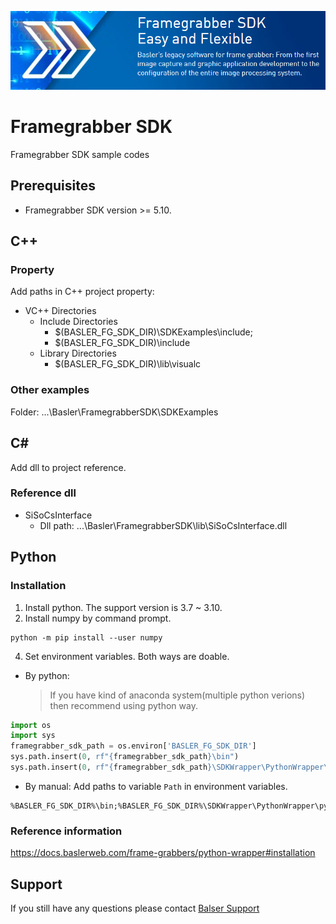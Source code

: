 ![FramegrabberSDK](doc/images/FramegrabberSDK_800x200.png "FramegrabberSDK")
# Framegrabber SDK
Framegrabber SDK sample codes
## Prerequisites
 * Framegrabber SDK version >= 5.10.
## C++
### Property
Add paths in C++ project property:
 * VC++ Directories
   * Include Directories
      * $(BASLER_FG_SDK_DIR)\SDKExamples\include;
      * $(BASLER_FG_SDK_DIR)\include
   * Library Directories
      * $(BASLER_FG_SDK_DIR)\lib\visualc
### Other examples
Folder: ...\Basler\FramegrabberSDK\SDKExamples
## C#
Add dll to project reference.
### Reference dll
 * SiSoCsInterface
   * Dll path: ...\Basler\FramegrabberSDK\lib\SiSoCsInterface.dll

## Python
### Installation
1. Install python. The support version is 3.7 ~ 3.10.
2. Install numpy by command prompt.
```console
python -m pip install --user numpy
```
4. Set environment variables. Both ways are doable. 
 * By python:
    > If you have kind of anaconda system(multiple python verions) then recommend using python way.
```python
import os
import sys
framegrabber_sdk_path = os.environ['BASLER_FG_SDK_DIR']
sys.path.insert(0, rf"{framegrabber_sdk_path}\bin")
sys.path.insert(0, rf"{framegrabber_sdk_path}\SDKWrapper\PythonWrapper\python310\lib")
```
 * By manual: Add paths to variable ```Path``` in environment variables. 
```
%BASLER_FG_SDK_DIR%\bin;%BASLER_FG_SDK_DIR%\SDKWrapper\PythonWrapper\python310\lib
```
### Reference information
https://docs.baslerweb.com/frame-grabbers/python-wrapper#installation

## Support
If you still have any questions please contact [Balser Support](https://www.baslerweb.com/en-us/support/contact/)
